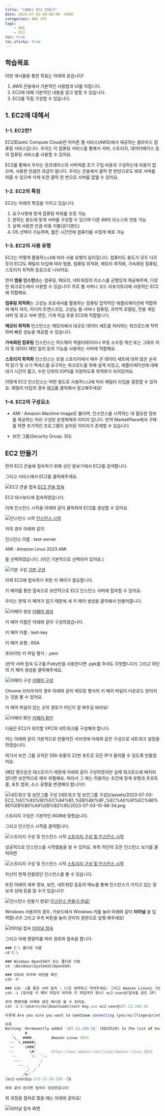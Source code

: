 ```yaml
---
title: "[AWS] EC2 만들기"
date: 2023-07-03 00:00:00 -0400
categories: AWS VPC
tags:
    - AWS
    - EC2
toc: true
toc_sticky: true
---
```


## 학습목표

이번 게시물을 통한 목표는 아래와 같습니다!

1. AWS 콘솔에서 기본적인 사용법과 UI를 익힙니다.
2. EC2에 대해 기본적인 내용을 알고 말할 수 있습니다.
3. EC2를 직접 구성할 수 있습니다.

## 1. EC2에 대해서

### 1-1. EC2란?
EC2(Elastic Compute Cloud)란 아마존 웹 서비스(AWS)에서 제공하는 클라우드 컴퓨팅 서비스입니다. 우리는 이 컴퓨팅 서비스를 통해서 서버, 스토리지, 데이터베이스 등의 컴퓨팅 서비스를 사용할 수 있어요.

EC2를 통해서 우리는 온프레미스의 서버처럼 초기 구입 비용과 구성하는데 비용이 없으며, 사용한 만큼만 과금이 됩니다.
우리는 콘솔에서 클릭 한 번만으로도 바로 서버를 띄울 수 있으며 삭제 또한 클릭 한 번으로 서버를 없앨 수 있어요.

### 1-2. EC2의 특징
EC2는 아래의 특징을 가지고 있습니다.
1. 요구사항에 맞게 컴퓨팅 파워를 조정 가능
2. 원하는 용도에 맞게 서버를 구성할 수 있으며 다른 AWS 리소스와 연동 가능
3. 실제 사용한 만큼 비용 지불(온디맨드)
4. OS 선택이 가능하며, 짧은 시간안에 컴퓨터를 수많게 배포 가능

### 1-3. EC2의 사용 유형
EC2는 어떻게 활용하느냐에 따라 사용 유형이 달라집니다.
컴퓨터도 용도가 모두 다르듯이 EC2도 패밀리 타입에 따라 범용, 컴퓨팅 최적화, 메모리 최적화, 가속화된 컴퓨팅, 스토리지 최적화 등등으로 나뉘어요.

먼저 **범용 인스턴스**는 컴퓨팅, 메모리, 네트워킹의 리소스를 균형있게 제공해주며, 다양한 워크로드에서 사용할 수 있습니다! 주로 웹 서버나 코드 리포지토리에 사용하는 EC2에 적합해요.

**컴퓨팅 최적화**는 고성능 프로세서를 활용하는 컴퓨팅 집약적인 애플리케이션에 적합하며 배치 처리, 미디어 트랜스코딩, 고성능 웹 서버나 컴퓨팅, 과학적 모델링, 전용 게임 서버 및 광고 서버 엔진, 기계 학습 추론 EC2에 적합합니다.

**메모리 최적화** 인스턴스는 메모리에서 대규모 데이터 세트를 처리하는 워크로드에 적학하며 빠른 성능을 제공할 수 있습니다.

**가속화된 컴퓨팅** 인스턴스는 하드웨어 엑셀러레이터나 부동 소수점 계산 또는 그래프 처리 및 데이터 패턴 일치 등의 기능을 사용하는 서버에 적합해요.

**스토리지 최적회** 인스턴스는 로컬 스토리지에서 매우 큰 데이터 세트에 대하 많은 순차적 읽기 및 쓰기 액세스를 요구하는 워크로드를 위해 설계 되었고, 애플리케이션에 대해 대기 시간이 짧고, 수만 단위의 IOPS를 지원하도록 최적화가 되어있어요.

이렇게 EC2 인스턴스는 어떤 용도로 사용하느냐에 따라 패밀리 타입을 결정할 수 있어요. 패밀리 타입의 경우 [여기](https://aws.amazon.com/ko/ec2/instance-types/)를 클릭해서 참고해주세요!

### 1-4. EC2의 구성요소
- AMI : Amazon Machine Image로 불리며, 인스턴스를 시작하는 데 필요한 정보를 제공하는 미리 구성된 운영체제의 이미지 입니다. 만약 MarketPlace에서 구매를 하면 추가적인 프로그램이 설치된 이미지가 존재할 수 있습니다.

- 보안 그룹(Security Gruop. SG)



## EC2 만들기

먼저 EC2 콘솔에 접속하기 위해 상단 돋보기에서 EC2를 검색합니다.

그리고 서비스에서 EC2를 클릭해주세요.

![EC2 콘솔 접속](/assets/2023-07-03-EC2_%EC%83%9D%EC%84%B1_%EB%B0%8F_%EC%A0%91%EC%86%8D%EB%B0%A9%EB%B2%95/2023-07-03-10-43-17.png)
[EC2 콘솔 접속](/assets/2023-07-03-EC2_%EC%83%9D%EC%84%B1_%EB%B0%8F_%EC%A0%91%EC%86%8D%EB%B0%A9%EB%B2%95/2023-07-03-10-43-17.png)



EC2 대시보드에 접속하였습니다.

이제 인스턴스 시작을 아래와 같이 클릭하여 EC2를 생성할 수 있어요.

![인스턴스 시작](/assets/2023-07-03-EC2_%EC%83%9D%EC%84%B1_%EB%B0%8F_%EC%A0%91%EC%86%8D%EB%B0%A9%EB%B2%95/2023-07-03-10-44-05.png)
[인스턴스 시작](/assets/2023-07-03-EC2_%EC%83%9D%EC%84%B1_%EB%B0%8F_%EC%A0%91%EC%86%8D%EB%B0%A9%EB%B2%95/2023-07-03-10-44-05.png)


저의 경우 아래와 같이

인스턴스 이름 : test-server

AMI : Amazon Linux 2023 AMI

를 선택하였습니다. (이건 기본적으로 선택되어 있어요.)

![기본 구성](/assets/2023-07-03-EC2_%EC%83%9D%EC%84%B1_%EB%B0%8F_%EC%A0%91%EC%86%8D%EB%B0%A9%EB%B2%95/2023-07-03-10-45-10.png)
[기본 구성](/assets/2023-07-03-EC2_%EC%83%9D%EC%84%B1_%EB%B0%8F_%EC%A0%91%EC%86%8D%EB%B0%A9%EB%B2%95/2023-07-03-10-45-10.png)


이제 EC2에 접속하기 위한 키 페어가 필요합니다. 

키 페어를 통한 접속으로 보안적으로 EC2 인스턴스 서버에 접속할 수 있어요.

우리는 현재 키 페어가 없기 때문에 새 키 페어 생성을 클릭해서 만들어줍니다.

![키페어 생성](/assets/2023-07-03-EC2_%EC%83%9D%EC%84%B1_%EB%B0%8F_%EC%A0%91%EC%86%8D%EB%B0%A9%EB%B2%95/2023-07-03-10-45-33.png)
[키페어 생성](/assets/2023-07-03-EC2_%EC%83%9D%EC%84%B1_%EB%B0%8F_%EC%A0%91%EC%86%8D%EB%B0%A9%EB%B2%95/2023-07-03-10-45-33.png)



키 페어 이름은 아래와 같이 구성하였습니다.

키 페어 이름 : test-key

키 페어 유형 : RSA

프라이빗 키 파일 형식 : .pem

(만약 서버 접속 도구를 Putty만을 사용한다면 .ppk를 하셔도 무방합니다!)
그리고 하단의 키 페어 생성을 클릭해주세요.

![키페어 구성](/assets/2023-07-03-EC2_%EC%83%9D%EC%84%B1_%EB%B0%8F_%EC%A0%91%EC%86%8D%EB%B0%A9%EB%B2%95/2023-07-03-10-45-50.png)
[키페어 구성](/assets/2023-07-03-EC2_%EC%83%9D%EC%84%B1_%EB%B0%8F_%EC%A0%91%EC%86%8D%EB%B0%A9%EB%B2%95/2023-07-03-10-45-50.png)


Chrome 브라우저의 경우 아래와 같이 메모장 형식의 키 페어 파일이 다운로드 받아지는 것을 볼 수 있어요.

키 페어 파일이 있는 곳의 경로가 어딘지 잘 봐주길 바라요!

![키페어 확인](/assets/2023-07-03-EC2_%EC%83%9D%EC%84%B1_%EB%B0%8F_%EC%A0%91%EC%86%8D%EB%B0%A9%EB%B2%95/2023-07-03-10-46-24.png)
[키페어 확인](/assets/2023-07-03-EC2_%EC%83%9D%EC%84%B1_%EB%B0%8F_%EC%A0%91%EC%86%8D%EB%B0%A9%EB%B2%95/2023-07-03-10-46-24.png)


다음은 EC2가 위치할 VPC와 네트워크를 구성해야 합니다.

저는 아래와 같이 기본적으로 만들어진 서브넷에 아래와 같은 구성으로 네트워크 설정을 하였습니다.

여기서 보안 그룹 규칙은 SSh 유횽의 22번 포트로 모든 IP가 들어올 수 있도록 만들었어요.

(해당 핸즈온은 테스트이기 때문에 아래와 같이 구성하였지만 실제 워크로드에 배치되었다면 보안적으로 매우 위험해요. 따라서 그 때는 허용하는 조건에 맞게 유형과 프로토콜, 포트 범위, 소스 유형을 변경해야 합니다!)

![네트워크 및 보안그룹 구성](/assets/2023-07-03-EC2_%EC%83%9D%EC%84%B1_%EB%B0%8F_%EC%A0%91%EC%86%8D%EB%B0%A9%EB%B2%95/2023-07-03-10-48-34.png)
[네트워크 및 보안그룹 구성](/assets/2023-07-03-EC2_%EC%83%9D%EC%84%B1_%EB%B0%8F_%EC%A0%91%EC%86%8D%EB%B0%A9%EB%B2%95/2023-07-03-10-48-34.png


스토리지 구성은 기본적인 8GiB에 맞췄습니다.

그리고 인스턴스 시작을 클릭합니다.

![스토리지 구성 및 인스턴스 시작](/assets/2023-07-03-EC2_%EC%83%9D%EC%84%B1_%EB%B0%8F_%EC%A0%91%EC%86%8D%EB%B0%A9%EB%B2%95/2023-07-03-10-48-54.png)
[스토리지 구성 및 인스턴스 시작](/assets/2023-07-03-EC2_%EC%83%9D%EC%84%B1_%EB%B0%8F_%EC%A0%91%EC%86%8D%EB%B0%A9%EB%B2%95/2023-07-03-10-48-54.png)


성공적으로 인스턴스를 시작했음을 알 수 있어요. 좌측 하단의 모든 인스턴스 보기를 클릭하면

![스토리지 구성 및 인스턴스 시작](/assets/2023-07-03-EC2_%EC%83%9D%EC%84%B1_%EB%B0%8F_%EC%A0%91%EC%86%8D%EB%B0%A9%EB%B2%95/2023-07-03-10-49-30.png)
[스토리지 구성 및 인스턴스 시작](/assets/2023-07-03-EC2_%EC%83%9D%EC%84%B1_%EB%B0%8F_%EC%A0%91%EC%86%8D%EB%B0%A9%EB%B2%95/2023-07-03-10-49-30.png)


자신이 현재 만들었던 인스턴스를 볼 수 있습니다.

또한 아래의 세부 정보, 보안, 네트워킹 등등의 메뉴를 통해 인스턴스가 가지고 있는 정보과 상태 등을 알 수가 있습니다!

![인스턴스 만들기 완료!](/assets/2023-07-03-EC2_%EC%83%9D%EC%84%B1_%EB%B0%8F_%EC%A0%91%EC%86%8D%EB%B0%A9%EB%B2%95/2023-07-03-10-50-16.png)
[인스턴스 만들기 완료!](/assets/2023-07-03-EC2_%EC%83%9D%EC%84%B1_%EB%B0%8F_%EC%A0%91%EC%86%8D%EB%B0%A9%EB%B2%95/2023-07-03-10-50-16.png)


Windows 사용자의 경우, 키보드에서 Windows 키를 눌러 아래와 같이 **터미널** 을 입력합니다! 그리고 우측 버튼을 눌러 관리자 권한으로 실행 해주세요!

![터미널 접속](/assets/2023-07-03-EC2_%EC%83%9D%EC%84%B1_%EB%B0%8F_%EC%A0%91%EC%86%8D%EB%B0%A9%EB%B2%95/2023-07-03-14-38-57.png)
[터미널 접속](/assets/2023-07-03-EC2_%EC%83%9D%EC%84%B1_%EB%B0%8F_%EC%A0%91%EC%86%8D%EB%B0%A9%EB%B2%95/2023-07-03-14-38-57.png)


그리고 아래 명령어를 따라 경로와 접속을 합니다.

```javascript
### C:\ 폴더로 이롱
cd C:\

### Windows OpenSSH가 있는 폴더로 이동
cd .\Windows\System32\OpenSSH\

### SSh의 유무와 버전을 확인
ssh -V

### ssh -i를 통한 서버 접속 | ()은 생략하고 적어주세요! 그리고 Amazon Linux는 기본적으로 ec2-user를 통해 들어갑니다.
ssh -i (접속할 키 페어 파일의 위치와 키 파일까지 명시) ec2-user@(접속할 공인 IP)

위의 명령어를 아래와 같은 예시로 들 수 있어요.
ssh -i C:\Users\rmi\Downloads\test-key.pem ec2-user@107.23.249.56

이후에 Are you sure you want to continue connecting (yes/no/[fingerprint])? 이 뜬다면 (yes) 입력

이후
Warning: Permanently added '107.23.249.56' (ED25519) to the list of known hosts.
   ,     #_
   ~\_  ####_        Amazon Linux 2023
  ~~  \_#####\
  ~~     \###|
  ~~       \#/ ___   https://aws.amazon.com/linux/amazon-linux-2023
   ~~       V~' '->
    ~~~         /
      ~~._.   _/
         _/ _/
       _/m/'
[ec2-user@ip-172-31-35-220 ~]$

위와 같이 뜬다면 접속이 성공한겁니다!

```


위 과정을 캡쳐로 떴을 때는 아래와 같아요!

![터미널 접속 화면](/assets/2023-07-03-EC2_%EC%83%9D%EC%84%B1_%EB%B0%8F_%EC%A0%91%EC%86%8D%EB%B0%A9%EB%B2%95/2023-07-03-17-37-50.png)

